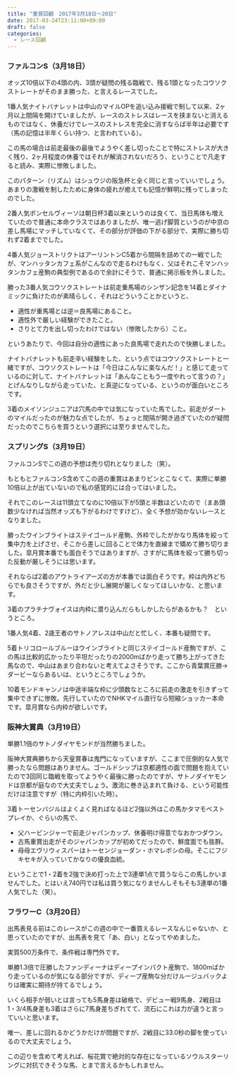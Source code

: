 ```yaml
---
title: "重賞回顧　2017年3月18日〜20日"
date: 2017-03-24T23:11:00+09:00
draft: false
categories:
  - レース回顧
---
```


### ファルコンS（3月18日）

オッズ10倍以下の4頭の内、3頭が疑問の残る臨戦で、残る1頭となったコウソクストレートがそのまま勝った、と言えるレースでした。

1番人気ナイトバナレットは中山のマイルOPを追い込み接戦で制して以来、2ヶ月以上間隔を開けていましたが、レースのストレスはレースを挟まないと消えるものではなく、休養だけでレースのストレスを完全に消すならば半年は必要です（馬の記憶は半年くらい持つ、と言われている）。

この馬の場合は前走最後の最後でようやく差し切ったことで特にストレスが大きく残り、2ヶ月程度の休養ではそれが解消されないだろう、ということで凡走すると読み、実際に惨敗しました。

このパターン（リズム）はシュウジの阪急杯と全く同じと言っていいでしょう。あまりの激戦を制したために身体の疲れが癒えても記憶が鮮明に残ってしまったのでした。

2番人気ボンセルヴィーソは朝日杯3着以来というのは良くて、当日馬体も増えていたので普通に本命クラスではありましたが、唯一逃げ脚質というのが中京の差し馬場にマッチしていなくて、その部分が評価の下がる部分で、実際に勝ち切れず2着まででした。

4番人気ジョーストリクトはアーリントンC5着から間隔を詰めての一戦でしたが、マンハッタンカフェ系がこんなので走るわけもなく、父はそれこそマンハッタンカフェ産駒の典型例であるので余計にそうで、普通に掲示板を外しました。

勝った3番人気コウソクストレートは前走重馬場のシンザン記念を14着とダイナミックに負けたのが素晴らしく、それはどういうことかというと、

- 適性が重馬場とは逆＝良馬場にあること。
- 適性外で厳しい経験ができたこと。
- さりとて力を出し切ったわけではない（惨敗したから）こと。

というあたりで、今回は自分の適性にあった良馬場で走れたので快勝しました。

ナイトバナレットも前走辛い経験をした、という点ではコウソクストレートと一緒ですが、コウソクストレートは「今日はこんなに楽なんだ！」と感じて走っているのに対して、ナイトバナレットは「あんなこともう一度やれって言うの？」とげんなりしながら走っていた、と真逆になっている、というのが面白いところです。

3着のメイソンジュニアは穴馬の中では気になっていた馬でした。前走がダートのマイルだったのが魅力な点でしたが、ちょっと間隔が開き過ぎていたのが疑問だったのでこちらを買うという選択には至りませんでした。

### スプリングS（3月19日）

ファルコンSでこの週の予想は売り切れとなりました（笑）。

もともとファルコンS含めてこの週の重賞はあまりピンとこなくて、実際に単勝10倍以上が出ていないので私の感覚的には合ってはいました。

それでこのレースは11頭立てなのに10倍以下が5頭と半数ほどいたので（まあ頭数少なければ当然オッズも下がるわけですけど）、全く予想が効かないレースとなりました。

勝ったウインブライトはステイゴールド産駒、外枠でしたがかなり馬体を絞って集中力を上げさせ、そこから差しに回ることで体力を直線まで矯めて勝ち切りました。皐月賞本番でも面白そうではありますが、さすがに馬体を絞って勝ち切った反動が厳しそうには思います。

それならば2着のアウトライアーズの方が本番では面白そうです。枠は内外どちらでも良さそうですが、外だと少し展開が厳しくなってほしいかな、と思います。

3着のプラチナヴォイスは内枠に潜り込んだらもしかしたらがあるかも？　というところ。

1番人気4着、2歳王者のサトノアレスは中山だと忙しく、本番も疑問です。

5着トリコロールブルーはウインブライトと同じステイゴールド産駒ですが、この馬は比較的広かったり平坦だったりの2000mばかり走って勝ち上がってきた馬なので、中山はあまり合わないと考えてよさそうです。ここから青葉賞圧勝→ダービーならあるいは、というところでしょうか。

10着モンドキャンノは中途半端な枠に少頭数なところに前走の激走を引きずって集中できずに惨敗。先行していたのでNHKマイル直行なら短縮ショッカー本命です。皐月賞なら内枠が欲しいです。

### 阪神大賞典（3月19日）

単勝1.1倍のサトノダイヤモンドが当然勝ちました。

阪神大賞典勝ちから天皇賞春は鬼門になっていますが、ここまで圧倒的な人気で勝ったなら問題はありません。ゴールドシップは京都適性の面で問題を抱えていたので3回同じ臨戦を取ってようやく最後に勝ったのですが、サトノダイヤモンドは京都が庭なので大丈夫でしょう。激流に巻き込まれて負ける、という可能性だけは注意ですが（特に内枠引いた時）。

3着トーセンバジルはよくよく見ればなるほど2強以外はこの馬かタマモベストプレイか、ぐらいの馬で、

- 父ハービンジャーで前走ジャパンカップ、休養明け得意でなおかつダウン。
- 古馬重賞出走がそのジャパンカップが初めてだったので、鮮度面でも抜群。
- 母母エヴリウィスパーはトーセンジョーダン・ホマレボシの母。そこにフジキセキが入っていてかなりの優良血統。

ということで1・2着を2強で決め打った上で3連単1点で買うならこの馬しかいませんでした。とはいえ740円では私は買う気になりませんしそもそも3連単の1番人気でした（笑）。

### フラワーC（3月20日）

出馬表見る前はこのレースがこの週の中で一番買えるレースなんじゃないか、と思っていたのですが、出馬表を見て「あ、白い」となってやめました。

実質500万条件で、条件戦は専門外です。

単勝1.3倍で圧勝したファンディーナはディープインパクト産駒で、1800mばかり走っているのが気になる部分ですが、ディープ産駒な分だけルージュバックよりは確実に期待が持てるでしょう。

いくら相手が弱いとは言っても5馬身差は破格で、デビュー戦9馬身、2戦目は1・3/4馬身差も3着はさらに7馬身差ちぎれてて、流石にこれは力が違うと言っていいと思います。

唯一、差しに回れるかどうかだけが問題ですが、2戦目に33.0秒の脚を使っているので大丈夫でしょう。

この辺りを含めて考えれば、桜花賞で絶対的な存在になっているソウルスターリングに対抗できそうな馬、とまで言えるかもしれません。
